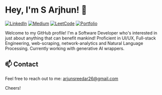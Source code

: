 # Hey, I'm S Arjhun! 👋

[![LinkedIn](https://img.shields.io/badge/-LinkedIn-0077B5?style=flat-square&logo=linkedin&logoColor=white)](https://www.linkedin.com/in/arjhunsreedar)
[![Medium](https://img.shields.io/badge/-Medium-black?style=flat-square&logo=medium)](https://medium.com/@MinatoNamikaze02)
[![LeetCode](https://img.shields.io/badge/-LeetCode-FFA116?style=flat-square&logo=leetcode&logoColor=white)](https://leetcode.com/MinatoNamikaze02/)
[![Portfolio](https://img.shields.io/badge/portfolio-blue)](https://arjunsreedar.tech)

Welcome to my GitHub profile! I'm a Software Developer who's interested in just about anything that can benefit mankind!
Proficient in UI/UX, Full-stack Engineering, web-scraping, network-analytics and Natural Language Processing.
Currently working with generative AI wrappers.

## 📫 Contact

Feel free to reach out to me: [arjunsreedar26@gmail.com](mailto:contactarjhun@gmail.com)


Cheers!

